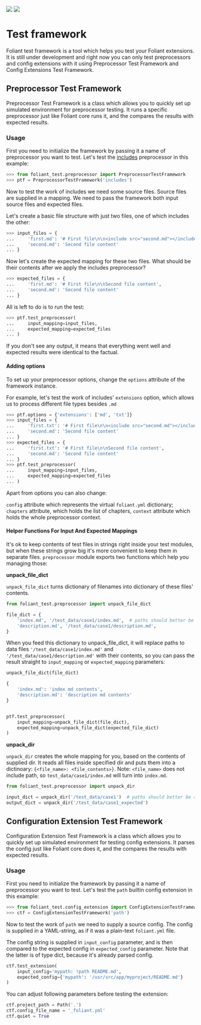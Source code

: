 [![](https://img.shields.io/pypi/v/foliantcontrib.test_framework.svg)](https://pypi.org/project/foliantcontrib.test_framework/) [![](https://img.shields.io/github/v/tag/foliant-docs/foliantcontrib.test_framework.svg?label=GitHub)](https://github.com/foliant-docs/foliantcontrib.test_framework)

# Test framework

Foliant test framework is a tool which helps you test your Foliant extensions. It is still under development and right now you can only test preprocessors and config extensions with it using Preprocessor Test Framework and Config Extensions Test Framework.

## Preprocessor Test Framework

Preprocessor Test Framework is a class which allows you to quickly set up simulated environment for preprocessor testing. It runs a specific preprocessor just like Foliant core runs it, and the compares the results with expected results.

### Usage

First you need to initialize the framework by passing it a name of preprocessor you want to test. Let's test the [includes](https://foliant-docs.github.io/docs/preprocessors/includes/) preprocessor in this example:

```python
>>> from foliant_test.preprocessor import PreprocessorTestFramework
>>> ptf = PreprocessorTestFramework('includes')

```

Now to test the work of includes we need some source files. Source files are supplied in a mapping. We need to pass the framework both input source files and expected files.

Let's create a basic file structure with just two files, one of which includes the other:

```python
>>> input_files = {
...     'first.md': '# First file\n\n<include src="second.md"></include>',
...     'second.md': 'Second file content'
... }

```

Now let's create the expected mapping for these two files. What should be their contents after we apply the includes preprocessor?

```python
>>> expected_files = {
...     'first.md': '# First file\n\nSecond file content',
...     'second.md': 'Second file content'
... }

```

All is left to do is to run the test:

```python
>>> ptf.test_preprocessor(
...     input_mapping=input_files,
...     expected_mapping=expected_files
... )

```

If you don't see any output, it means that everything went well and expected results were identical to the factual.

#### Adding options

To set up your preprocessor options, change the `options` attribute of the framework instance.

For example, let's test the work of includes' `extensions` option, which allows us to process different file types besides `.md`

```python
>>> ptf.options = {'extensions': ['md', 'txt']}
>>> input_files = {
...     'first.txt': '# First file\n\n<include src="second.md"></include>',
...     'second.md': 'Second file content'
... }
>>> expected_files = {
...     'first.txt': '# First file\n\nSecond file content',
...     'second.md': 'Second file content'
... }
>>> ptf.test_preprocessor(
...     input_mapping=input_files,
...     expected_mapping=expected_files
... )

```

Apart from options you can also change:

`config` attribute which represents the virtual `foliant.yml` dictionary;
`chapters` attribute, which holds the list of chapters,
`context` attribute which holds the whole preprocessor context.

#### Helper Functions For Input And Expected Mappings

It's ok to keep contents of test files in strings right inside your test modules, but when these strings grow big it's more convenient to keep them in separate files. `preprocessor` module exports two functions which help you managing those:

**unpack_file_dict**

`unpack_file_dict` turns dictionary of filenames into dictionary of these files' contents.

```python
from foliant_test.preprocessor import unpack_file_dict

file_dict = {
    'index.md', '/test_data/case1/index.md',  # paths should better be absolute
    'description.md', '/test_data/case1/description.md',
}
```

When you feed this dictionary to unpack_file_dict, it will replace paths to data files `'/test_data/case1/index.md'` and `'/test_data/case1/description.md'` with their contents, so you can pass the result straight to `input_mapping` or `expected_mapping` parameters:

```python
unpack_file_dict(file_dict)

{
    'index.md': 'index md contents',
    'description.md': 'description md contents'
}


ptf.test_preprocessor(
    input_mapping=unpack_file_dict(file_dict),
    expected_mapping=unpack_file_dict(expected_file_dict)
)
```

**unpack_dir**

`unpack_dir` creates the whole mapping for you, based on the contents of supplied dir. It reads all files inside specified dir and puts them into a dictinoary: `{<file_name>: <file_contents>}`. Note: `<file_name>` does not include path, so `test_data/case1/index.md` will turn into `index.md`.

```python
from foliant_test.preprocessor import unpack_dir

input_dict = unpack_dir('/test_data/case1')  # paths should better be absolute
output_dict = unpack_dir('/test_data/case1_expected')
```

## Configuration Extension Test Framework

Configuration Extension Test Framework is a class which allows you to quickly set up simulated environment for testing config extensions. It parses the config just like Foliant core does it, and the compares the results with expected results.

### Usage

First you need to initialize the framework by passing it a name of preprocessor you want to test. Let's test the `path` builtin config extension in this example:

```python
>>> from foliant_test.config_extension import ConfigExtensionTestFramework
>>> ctf = ConfigExtensionTestFramework('path')

```

Now to test the work of `path` we need to supply a source config. The config is supplied in a YAML-string, as if it was a plain-text `foliant.yml` file.

The config string is supplied in `input_config` parameter, and is then compared to the expected config in `expected_config` parameter. Note that the latter is of type dict, because it's already parsed config.

```python
ctf.test_extension(
    input_config='mypath: !path README.md',
    expected_config={'mypath': '/usr/src/app/myproject/README.md'}
)

```

You can adjust following parameters before testing the extension:

```python
ctf.project_path = Path('.')
ctf.config_file_name = '_foliant.yml'
ctf.quiet = True
```
